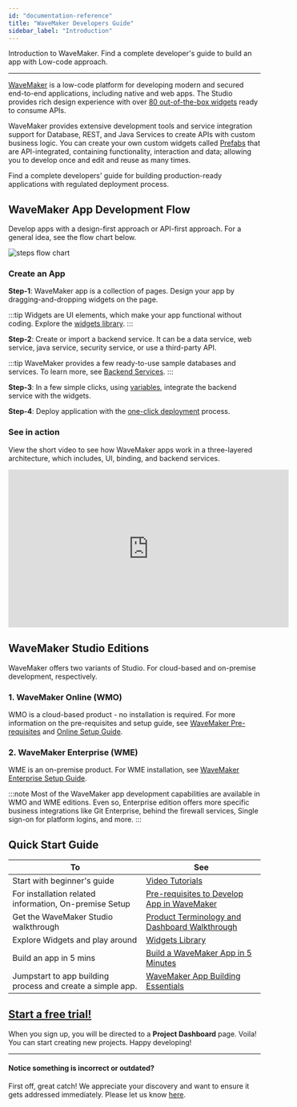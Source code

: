 ```yaml
---
id: "documentation-reference"
title: "WaveMaker Developers Guide"
sidebar_label: "Introduction"
---
```

Introduction to WaveMaker. Find a complete developer's guide to build an app with Low-code approach.

---
[WaveMaker](https://www.wavemaker.com/) is a low-code platform for developing modern and secured end-to-end applications, including native and web apps. The Studio provides rich design experience with over [80 out-of-the-box widgets](/learn/app-development/widgets/widget-library) ready to consume APIs. 

WaveMaker provides extensive development tools and service integration support for Database, REST, and Java Services to create APIs with custom business logic. You can create your own custom widgets called [Prefabs](/learn/app-development/custom-widgets/prefabs-overview) that are API-integrated, containing functionality, interaction and data; allowing you to develop once and edit and reuse as many times. 

Find a complete developers' guide for building production-ready applications with regulated deployment process.

## WaveMaker App Development Flow 

Develop apps with a design-first approach or API-first approach. For a general idea, see the flow chart below.

![steps flow chart](/learn/assets/flow-chart-steps.png)

### Create an App

**Step-1**: WaveMaker app is a collection of pages. Design your app by dragging-and-dropping widgets on the page. 

:::tip
Widgets are UI elements, which make your app functional without coding. Explore the [widgets library](/learn/app-development/widgets/widget-library). 
:::

**Step-2**: Create or import a backend service. It can be a data service, web service, java service, security service, or use a third-party API.  

:::tip
WaveMaker provides a few ready-to-use sample databases and services. To learn more, see [Backend Services](/learn/app-development/services/creating-backend-services).
:::

**Step-3**: In a few simple clicks, using [variables](/learn/app-development/variables/variables), integrate the backend service with the widgets. 

**Step-4**: Deploy application with the [one-click deployment](/learn/app-development/deployment/one-click-deployment/) process. 

### See in action 
  
View the short video to see how WaveMaker apps work in a three-layered architecture, which includes, UI, binding, and backend services.  

<iframe width="560" height="315" src="https://www.youtube.com/embed/videoseries?list=PLNlIJ337WpsjTAfNsPE-16_jaNEEJW-5L" frameborder="0" allow="autoplay; encrypted-media" allowfullscreen="allowfullscreen"></iframe>

## WaveMaker Studio Editions

WaveMaker offers two variants of Studio. For cloud-based and on-premise development, respectively.

### 1. WaveMaker Online (WMO)
WMO is a cloud-based product - no installation is required. For more information on the pre-requisites and setup guide, see [WaveMaker Pre-requisites](/learn/app-development/wavemaker-overview/pre-requisites) and [Online Setup Guide](/learn/wmo-setup).

### 2. WaveMaker Enterprise (WME)
WME is an on-premise product. For WME installation, see [WaveMaker Enterprise Setup Guide](/learn/on-premise/welcome).

:::note
Most of the WaveMaker app development capabilities are available in WMO and WME editions. Even so, Enterprise edition offers more specific business integrations like Git Enterprise, behind the firewall services, Single sign-on for platform logins, and more.
:::

## Quick Start Guide

| To                                                         | See                                                                                                                       |
| ---------------------------------------------------------- | ------------------------------------------------------------------------------------------------------------------------- |
| Start with beginner's guide                                | [Video Tutorials](/learn/tutorials)                                                                                       |
| For installation related information, On-premise Setup     | [Pre-requisites to Develop App in WaveMaker](/learn/app-development/wavemaker-overview/pre-requisites)                    |
| Get the WaveMaker Studio walkthrough                       | [Product Terminology and Dashboard Walkthrough](/learn/app-development/wavemaker-overview/product-walkthrough)            |
| Explore Widgets and play around                            | [Widgets Library](/learn/app-development/widgets/widget-library)                                                          |
| Build an app in 5 mins                                     | [Build a WaveMaker App in 5 Minutes](https://www.youtube.com/watch?list=PLNlIJ337WpshRs-8eCubDm2vilhsloiqs&v=tLjGGJbrZ2Q) |
| Jumpstart to app building process and create a simple app. | [WaveMaker App Building Essentials](/learn/jump-start/jump-start-app-essentials/)                                         |


## [Start a free trial!](https://www.wavemaker.com/get-started/)
When you sign up, you will be directed to a **Project Dashboard** page. Voila! You can start creating new projects. Happy developing! 

---
#### Notice something is incorrect or outdated?
First off, great catch! We appreciate your discovery and want to ensure it gets addressed immediately. Please let us know [here](https://github.com/wavemaker/docs/issues/new).
